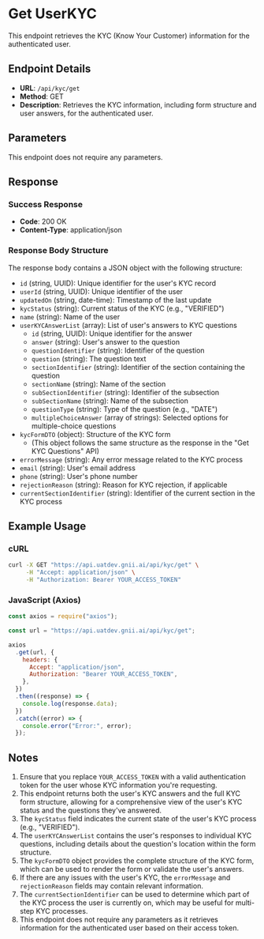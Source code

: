 # Get UserKYC

This endpoint retrieves the KYC (Know Your Customer) information for the authenticated user.

## Endpoint Details

- **URL**: `/api/kyc/get`
- **Method**: GET
- **Description**: Retrieves the KYC information, including form structure and user answers, for the authenticated user.

## Parameters

This endpoint does not require any parameters.

## Response

### Success Response

- **Code**: 200 OK
- **Content-Type**: application/json

### Response Body Structure

The response body contains a JSON object with the following structure:

- `id` (string, UUID): Unique identifier for the user's KYC record
- `userId` (string, UUID): Unique identifier of the user
- `updatedOn` (string, date-time): Timestamp of the last update
- `kycStatus` (string): Current status of the KYC (e.g., "VERIFIED")
- `name` (string): Name of the user
- `userKYCAnswerList` (array): List of user's answers to KYC questions
  - `id` (string, UUID): Unique identifier for the answer
  - `answer` (string): User's answer to the question
  - `questionIdentifier` (string): Identifier of the question
  - `question` (string): The question text
  - `sectionIdentifier` (string): Identifier of the section containing the question
  - `sectionName` (string): Name of the section
  - `subSectionIdentifier` (string): Identifier of the subsection
  - `subSectionName` (string): Name of the subsection
  - `questionType` (string): Type of the question (e.g., "DATE")
  - `multipleChoiceAnswer` (array of strings): Selected options for multiple-choice questions
- `kycFormDTO` (object): Structure of the KYC form
  - (This object follows the same structure as the response in the "Get KYC Questions" API)
- `errorMessage` (string): Any error message related to the KYC process
- `email` (string): User's email address
- `phone` (string): User's phone number
- `rejectionReason` (string): Reason for KYC rejection, if applicable
- `currentSectionIdentifier` (string): Identifier of the current section in the KYC process

## Example Usage

### cURL

```bash
curl -X GET "https://api.uatdev.gnii.ai/api/kyc/get" \
     -H "Accept: application/json" \
     -H "Authorization: Bearer YOUR_ACCESS_TOKEN"
```

### JavaScript (Axios)

```javascript
const axios = require("axios");

const url = "https://api.uatdev.gnii.ai/api/kyc/get";

axios
  .get(url, {
    headers: {
      Accept: "application/json",
      Authorization: "Bearer YOUR_ACCESS_TOKEN",
    },
  })
  .then((response) => {
    console.log(response.data);
  })
  .catch((error) => {
    console.error("Error:", error);
  });
```

## Notes

1. Ensure that you replace `YOUR_ACCESS_TOKEN` with a valid authentication token for the user whose KYC information you're requesting.
2. This endpoint returns both the user's KYC answers and the full KYC form structure, allowing for a comprehensive view of the user's KYC status and the questions they've answered.
3. The `kycStatus` field indicates the current state of the user's KYC process (e.g., "VERIFIED").
4. The `userKYCAnswerList` contains the user's responses to individual KYC questions, including details about the question's location within the form structure.
5. The `kycFormDTO` object provides the complete structure of the KYC form, which can be used to render the form or validate the user's answers.
6. If there are any issues with the user's KYC, the `errorMessage` and `rejectionReason` fields may contain relevant information.
7. The `currentSectionIdentifier` can be used to determine which part of the KYC process the user is currently on, which may be useful for multi-step KYC processes.
8. This endpoint does not require any parameters as it retrieves information for the authenticated user based on their access token.
